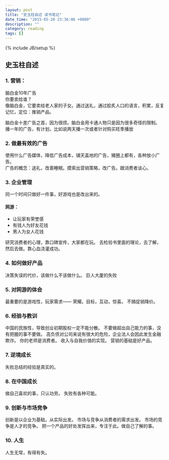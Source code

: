 ```yaml
---
layout: post
title: "史玉柱自述 读书笔记"
date_time: "2015-05-20 23:36:06 +0800"
description: ""
category: reading
tags: []
---
```

{% include JB/setup %}

## 史玉柱自述

### 1. 营销：
脑白金10年广告  
你要卖给谁？  
像脑白金，它要卖给老人家的子女。通过送礼，通过脍炙人口的语言，积累，反复记忆，定位：推销产品。

脑白金十差广告之首，因为很烦。脑白金用卡通人物只是因为很多奇怪的限制。
播一年的广告，有计划，比如说两天播一次或者针对购买旺季播放

### 2. 做最有效的广告
使用什么广告媒体，降低广告成本，铺天盖地的广告，猪圈上都有，各种放小广告。  
广告的概念：送礼，改善睡眠。摸索出营销策略，改广告。跟消费者谈心。

### 3. 企业管理
同一个时间只做好一件事，好游戏也是改出来的。

#### 网游：
- 让玩家有荣誉感 
- 有钱人为好友花钱
- 男人为女人花钱

研究消费者的心理，靠口碑宣传，大家都在玩。
去检验书里面的理论，去了解，然后去做。靠心血浇灌成功。

### 4. 如何做好产品
决策失误的代价，该做什么不该做什么。
巨人大厦的失败

### 5. 对网游的体会
最重要的是游戏性，玩家需求—— 荣耀。目标，互动，惊喜。
不搞促销降价。

### 6. 经验与教训
中国的民族性，导致创业初期股权一定不能分散。
不要做超出自己能力的事，没有把握的事不要做。
高负债对公司来说有很大的危险，企业法人会因此发生金融欺诈。
你的老师是消费者。
收入与自我价值的实现。
营销的基础是好产品。

### 7. 逆境成长
失败总结的经验是真实的。

### 8. 在中国成长
做自己喜欢的事，只认功劳。
失败有各种可能。

### 9. 创新与市场竞争
创新是以企业为基础，从实际出发。
市场与竞争从消费者的需求出发。
市场的竞争是人才的竞争。
把一个产品的好处发挥出来，专注于此。做自己了解的事。

### 10. 人生
人生无常，有得有失。